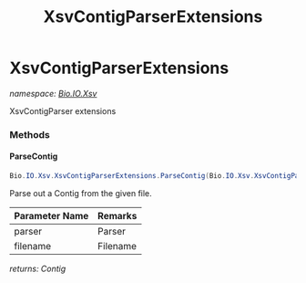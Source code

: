 ﻿---
title: XsvContigParserExtensions
---

# XsvContigParserExtensions
_namespace: [Bio.IO.Xsv](N-Bio.IO.Xsv.html)_

XsvContigParser extensions

### Methods

#### ParseContig
```csharp
Bio.IO.Xsv.XsvContigParserExtensions.ParseContig(Bio.IO.Xsv.XsvContigParser,System.String)
```
Parse out a Contig from the given file.

|Parameter Name|Remarks|
|--------------|-------|
|parser|Parser|
|filename|Filename|

_returns: Contig_




